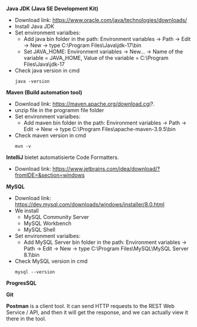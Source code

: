 **Java JDK (Java SE Development Kit)**
- Download link: https://www.oracle.com/java/technologies/downloads/  
- Install Java JDK
- Set environment varialbes:
  - Add java bin folder in the path: Environment variables -> Path -> Edit -> New -> type C:\Program Files\Java\jdk-17\bin
  - Set JAVA_HOME: Environment variables -> New… -> Name of the variable = JAVA_HOME, Value of the variable = C:\Program Files\Java\jdk-17
- Check java version in cmd
  ```
  java -version
  ```

**Maven (Build automation tool)**
- Download link: https://maven.apache.org/download.cgi?.
- unzip file in the programm file folder
- Set environment varialbes:
  - Add maven bin folder in the path: Environment variables -> Path -> Edit -> New -> type C:\Program Files\apache-maven-3.9.5\bin
- Check maven version in cmd
  ```
  mvn -v
  ```
**IntelliJ** bietet automatisierte Code Formatters.
- Download link: https://www.jetbrains.com/idea/download/?fromIDE=&section=windows

**MySQL**
- Download link: https://dev.mysql.com/downloads/windows/installer/8.0.html <br>
- We install 
  - MySQL Community Server
  - MySQL Workbench
  - MySQL Shell
- Set environment varialbes:
  - Add MySQL Server bin folder in the path: Environment variables -> Path -> Edit -> New -> type C:\Program Files\MySQL\MySQL Server 8.1\bin
- Check MySQL version in cmd
  ```
  mysql --version
  ```
  
**ProgresSQL**


**Git**


**Postman** is a client tool. It can send HTTP requests to the REST Web Service / API, and then it will get the response, and we can actually view it there in the tool.
